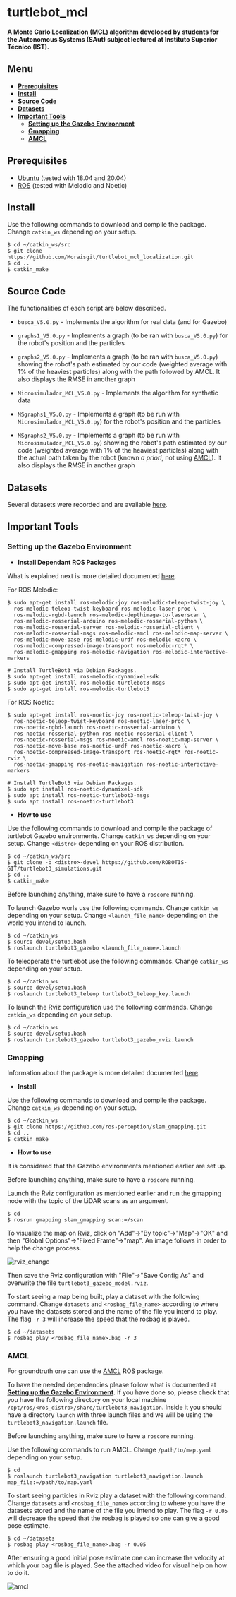 # turtlebot_mcl

**A Monte Carlo Localization (MCL) algorithm developed by students for the Autonomous Systems (SAut) subject lectured at Instituto Superior Técnico (IST).**

## Menu

  - [**Prerequisites**](#prerequisites)
  - [**Install**](#install)
  - [**Source Code**](#source-code)
  - [**Datasets**](#datasets)
  - [**Important Tools**](#important-tools)
    - [**Setting up the Gazebo Environment**](#setting-up-the-gazebo-environment)
    - [**Gmapping**](#gmapping)
    - [**AMCL**](#amcl)

## Prerequisites
- [Ubuntu](https://ubuntu.com/download) (tested with 18.04 and 20.04)
- [ROS](http://wiki.ros.org/ROS/Installation) (tested with Melodic and Noetic)

## Install
Use the following commands to download and compile the package. Change `catkin_ws` depending on your setup.

```
$ cd ~/catkin_ws/src
$ git clone https://github.com/Moraisgit/turtlebot_mcl_localization.git
$ cd ..
$ catkin_make
```

## Source Code
The functionalities of each script are below described.
- `busca_V5.0.py` - Implements the algorithm for real data (and for Gazebo)

- `graphs1_V5.0.py` - Implements a graph (to be ran with `busca_V5.0.py`) for the robot's position and the particles

- `graphs2_V5.0.py` - Implements a graph (to be ran with `busca_V5.0.py`) showing the robot's path estimated by our code (weighted average with 1% of the heaviest particles) along with the path followed by AMCL. It also displays the RMSE in another graph

- `Microsimulador_MCL_V5.0.py` - Implements the algorithm for synthetic data

- `MSgraphs1_V5.0.py` - Implements a graph (to be run with `Microsimulador_MCL_V5.0.py`) for the robot's position and the particles

- `MSgraphs2_V5.0.py` - Implements a graph (to be run with `Microsimulador_MCL_V5.0.py`) showing the robot's path estimated by our code (weighted average with 1% of the heaviest particles) along with the actual path taken by the robot (known <i>a priori</i>, not using [AMCL](https://wiki.ros.org/amcl)). It also displays the RMSE in another graph

## Datasets
Several datasets were recorded and are available [here](https://drive.google.com/drive/folders/13gN8WpE1l5GEju-yHzZDzt4QcmkR-ijJ?usp=sharing).

## Important Tools

### Setting up the Gazebo Environment

- **Install Dependant ROS Packages**

What is explained next is more detailed documented [here](https://emanual.robotis.com/docs/en/platform/turtlebot3/simulation/).

For ROS Melodic:
```
$ sudo apt-get install ros-melodic-joy ros-melodic-teleop-twist-joy \
  ros-melodic-teleop-twist-keyboard ros-melodic-laser-proc \
  ros-melodic-rgbd-launch ros-melodic-depthimage-to-laserscan \
  ros-melodic-rosserial-arduino ros-melodic-rosserial-python \
  ros-melodic-rosserial-server ros-melodic-rosserial-client \
  ros-melodic-rosserial-msgs ros-melodic-amcl ros-melodic-map-server \
  ros-melodic-move-base ros-melodic-urdf ros-melodic-xacro \
  ros-melodic-compressed-image-transport ros-melodic-rqt* \
  ros-melodic-gmapping ros-melodic-navigation ros-melodic-interactive-markers

# Install TurtleBot3 via Debian Packages.
$ sudo apt-get install ros-melodic-dynamixel-sdk
$ sudo apt-get install ros-melodic-turtlebot3-msgs
$ sudo apt-get install ros-melodic-turtlebot3
```
For ROS Noetic:
```
$ sudo apt-get install ros-noetic-joy ros-noetic-teleop-twist-joy \
  ros-noetic-teleop-twist-keyboard ros-noetic-laser-proc \
  ros-noetic-rgbd-launch ros-noetic-rosserial-arduino \
  ros-noetic-rosserial-python ros-noetic-rosserial-client \
  ros-noetic-rosserial-msgs ros-noetic-amcl ros-noetic-map-server \
  ros-noetic-move-base ros-noetic-urdf ros-noetic-xacro \
  ros-noetic-compressed-image-transport ros-noetic-rqt* ros-noetic-rviz \
  ros-noetic-gmapping ros-noetic-navigation ros-noetic-interactive-markers

# Install TurtleBot3 via Debian Packages.
$ sudo apt install ros-noetic-dynamixel-sdk
$ sudo apt install ros-noetic-turtlebot3-msgs
$ sudo apt install ros-noetic-turtlebot3
```

- **How to use**

Use the following commands to download and compile the package of turtlebot Gazebo environments. Change `catkin_ws` depending on your setup. Change `<distro>` depending on your ROS distribution.
```
$ cd ~/catkin_ws/src
$ git clone -b <distro>-devel https://github.com/ROBOTIS-GIT/turtlebot3_simulations.git
$ cd ..
$ catkin_make
```

Before launching anything, make sure to have a `roscore` running.

To launch Gazebo worls use the following commands. Change `catkin_ws` depending on your setup. Change `<launch_file_name>` depending on the world you intend to launch.
```
$ cd ~/catkin_ws
$ source devel/setup.bash
$ roslaunch turtlebot3_gazebo <launch_file_name>.launch
```

To teleoperate the turtlebot use the following commands. Change `catkin_ws` depending on your setup.
```
$ cd ~/catkin_ws
$ source devel/setup.bash
$ roslaunch turtlebot3_teleop turtlebot3_teleop_key.launch
```

To launch the Rviz configuration use the following commands. Change `catkin_ws` depending on your setup.
```
$ cd ~/catkin_ws
$ source devel/setup.bash
$ roslaunch turtlebot3_gazebo turtlebot3_gazebo_rviz.launch
```

### Gmapping
Information about the package is more detailed documented [here](http://wiki.ros.org/gmapping).

- **Install**

Use the following commands to download and compile the package. Change `catkin_ws` depending on your setup.
```
$ cd ~/catkin_ws
$ git clone https://github.com/ros-perception/slam_gmapping.git
$ cd ..
$ catkin_make
```
- **How to use**

It is considered that the Gazebo environments mentioned earlier are set up.

Before launching anything, make sure to have a `roscore` running.

Launch the Rviz configuration as mentioned earlier and run the gmapping node with the topic of the LiDAR scans as an argument.
```
$ cd
$ rosrun gmapping slam_gmapping scan:=/scan
```

To visualize the map on Rviz, click on "Add"->"By topic"->"Map"->"OK" and then "Global Options"->"Fixed Frame"->"map". An image follows in order to help the change process.

![rviz_change](./assets/rviz_change.png)

Then save the Rviz configuration with "File"->"Save Config As" and overwrite the file `turtlebot3_gazebo_model.rviz`.

To start seeing a map being built, play a dataset with the following command. Change `datasets` and `<rosbag_file_name>` according to where you have the datasets stored and the name of the file you intend to play. The flag `-r 3` will increase the speed that the rosbag is played.
```
$ cd ~/datasets
$ rosbag play <rosbag_file_name>.bag -r 3
```

### AMCL

For groundtruth one can use the [AMCL](https://wiki.ros.org/amcl) ROS package.

To have the needed dependencies please follow what is documented at [**Setting up the Gazebo Environment**](#setting-up-the-gazebo-environment). If you have done so, please check that you have the following directory on your local machine `/opt/ros/<ros_distro>/share/turtlebot3_navigation`. Inside it you should have a directory `launch` with three launch files and we will be using the `turtlebot3_navigation.launch` file.

Before launching anything, make sure to have a `roscore` running.

Use the following commands to run AMCL. Change `/path/to/map.yaml` depending on your setup.
```
$ cd
$ roslaunch turtlebot3_navigation turtlebot3_navigation.launch map_file:=/path/to/map.yaml
```

To start seeing particles in Rviz play a dataset with the following command. Change `datasets` and `<rosbag_file_name>` according to where you have the datasets stored and the name of the file you intend to play. The flag `-r 0.05` will decrease the speed that the rosbag is played so one can give a good pose estimate.
```
$ cd ~/datasets
$ rosbag play <rosbag_file_name>.bag -r 0.05
```

After ensuring a good initial pose estimate one can increase the velocity at which your bag file is played. See the attached video for visual help on how to do it.

![amcl](./assets/amcl.gif)
